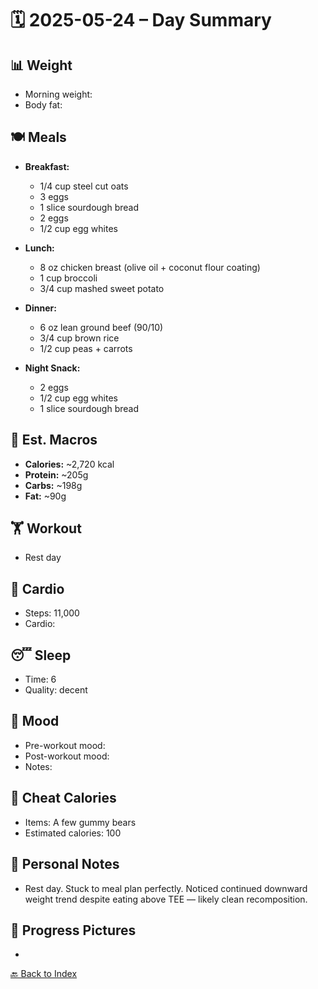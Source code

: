 # 🗓️ 2025-05-24 – Day Summary

## 📊 Weight
- Morning weight: 
- Body fat: 

## 🍽️ Meals
- **Breakfast:**  
  - 1/4 cup steel cut oats  
  - 3 eggs  
  - 1 slice sourdough bread  
  - 2 eggs  
  - 1/2 cup egg whites

- **Lunch:**  
  - 8 oz chicken breast (olive oil + coconut flour coating)  
  - 1 cup broccoli  
  - 3/4 cup mashed sweet potato

- **Dinner:**  
  - 6 oz lean ground beef (90/10)  
  - 3/4 cup brown rice  
  - 1/2 cup peas + carrots

- **Night Snack:**  
  - 2 eggs  
  - 1/2 cup egg whites  
  - 1 slice sourdough bread

## 🧮 Est. Macros

- **Calories:** ~2,720 kcal  
- **Protein:** ~205g  
- **Carbs:** ~198g  
- **Fat:** ~90g  

## 🏋️ Workout
- Rest day

## 🏃 Cardio
- Steps: 11,000  
- Cardio: 

## 😴 Sleep
- Time: 6
- Quality: decent 

## 🧠 Mood
- Pre-workout mood: 
- Post-workout mood: 
- Notes: 

## 🍫 Cheat Calories
- Items: A few gummy bears 
- Estimated calories: 100

## 🧍 Personal Notes
- Rest day. Stuck to meal plan perfectly. Noticed continued downward weight trend despite eating above TEE — likely clean recomposition. 

## 📸 Progress Pictures
- 

[🔙 Back to Index](../index.md)
